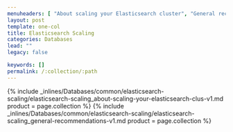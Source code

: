 ```yaml
---
menuheaders: [ "About scaling your Elasticsearch cluster", "General recommendations" ]
layout: post
template: one-col
title: Elasticsearch Scaling
categories: Databases
lead: ""
legacy: false

keywords: []
permalink: /:collection/:path
---
```






<a href="#about-scaling-your-elasticsearch-cluster"></a>{% include _inlines/Databases/common/elasticsearch-scaling/elasticsearch-scaling_about-scaling-your-elasticsearch-clus-v1.md  product = page.collection %}
<a href="#general-recommendations"></a>{% include _inlines/Databases/common/elasticsearch-scaling/elasticsearch-scaling_general-recommendations-v1.md  product = page.collection %}
